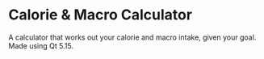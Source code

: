 # Calorie & Macro Calculator
A calculator that works out your calorie and macro intake, given your goal. Made using Qt 5.15.
